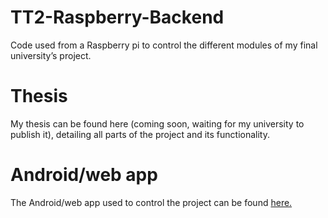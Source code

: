 
# TT2-Raspberry-Backend

Code used from a Raspberry pi to control the different modules of my final university’s project.
# Thesis
My thesis can be found here (coming soon, waiting for my university to publish it), detailing all parts of the project and its functionality.
# Android/web app
The Android/web app used to control the project can be found  [here.](https://github.com/RodoPZ/TT2-App)
